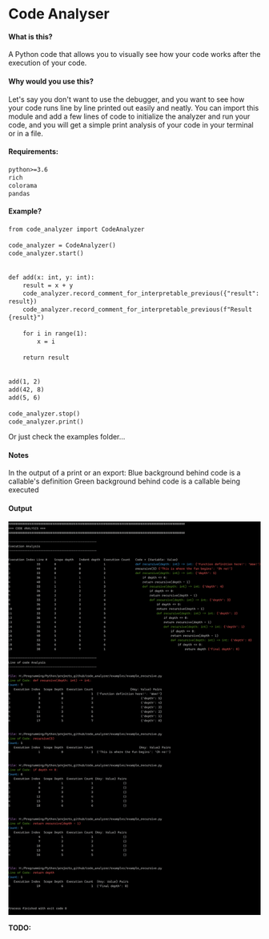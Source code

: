 # Code Analyser

#### What is this?
A Python code that allows you to visually see how your code works after the execution of your code.

#### Why would you use this?
Let's say you don't want to use the debugger, and you want to see how your code runs line by line printed out easily
and neatly. You can import this module and add a few lines of code to initialize the analyzer and run your code, and
you will get a simple print analysis of your code in your terminal or in a file.

#### Requirements:
    python>=3.6
    rich
    colorama
    pandas

#### Example?

    from code_analyzer import CodeAnalyzer
    
    code_analyzer = CodeAnalyzer()
    code_analyzer.start()
    
    
    def add(x: int, y: int):
        result = x + y
        code_analyzer.record_comment_for_interpretable_previous({"result": result})
        code_analyzer.record_comment_for_interpretable_previous(f"Result {result}")
    
        for i in range(1):
            x = i
    
        return result
    
    
    add(1, 2)
    add(42, 8)
    add(5, 6)
    
    code_analyzer.stop()
    code_analyzer.print()

Or just check the examples folder...

#### Notes

In the output of a print or an export:
Blue background behind code is a callable's definition
Green background behind code is a callable being executed

#### Output
![example_recursive.png](./images/example_recursive.png)


__TODO:__

